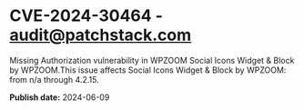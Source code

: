 # CVE-2024-30464 - audit@patchstack.com

Missing Authorization vulnerability in WPZOOM Social Icons Widget & Block by WPZOOM.This issue affects Social Icons Widget & Block by WPZOOM: from n/a through 4.2.15.

**Publish date:** 2024-06-09
